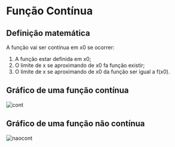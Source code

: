 # Função Contínua

## Definição matemática

A função vai ser contínua em x0 se ocorrer:
1) A função estar definida em x0;
2) O limite de x se aproximando de x0 fa função existir;
3) O limite de x se aproximando de x0 da função ser igual a f(x0).

## Gráfico de uma função contínua

![cont](https://github.com/user-attachments/assets/68859654-0c54-4e32-bb1a-d749bfa87132)


## Gráfico de uma função não contínua

![naocont](https://github.com/user-attachments/assets/78960647-823e-4efd-95a1-a0bb40b6bdac)

